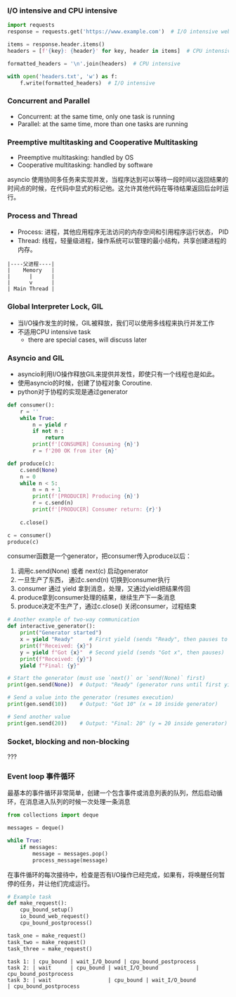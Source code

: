 
### I/O intensive and CPU intensive
```python
import requests
response = requests.get('https://www.example.com')  # I/O intensive web request

items = response.header.items()
headers = [f'{key}: {header}' for key, header in items]  # CPU intensive

formatted_headers = '\n'.join(headers)  # CPU intensive

with open('headers.txt', 'w') as f:
    f.write(formatted_headers)  # I/O intensive
```

### Concurrent and Parallel
- Concurrent: at the same time, only one task is running
- Parallel: at the same time, more than one tasks are running

### Preemptive multitasking and Cooperative Multitasking
- Preemptive multitasking: handled by OS
- Cooperative multitasking: handled by software

asyncio 使用协同多任务来实现并发，当程序达到可以等待一段时间以返回结果的时间点的时候，在代码中显式的标记他。这允许其他代码在等待结果返回后台时运行。

### Process and Thread
- Process: 进程，其他应用程序无法访问的内存空间和引用程序运行状态， PID
- Thread: 线程，轻量级进程，操作系统可以管理的最小结构，共享创建进程的内存。

```
|----父进程----|
|    Memory   |
|      |      |
|      v      |
| Main Thread |
```

### Global Interpreter Lock, GIL
- 当I/O操作发生的时候，GIL被释放，我们可以使用多线程来执行并发工作
- 不适用CPU intensive task
  - there are special cases, will discuss later

### Asyncio and GIL
- asyncio利用I/O操作释放GIL来提供并发性，即使只有一个线程也是如此。
- 使用asyncio的时候，创建了协程对象 Coroutine.
- python对于协程的实现是通过generator
```python
def consumer():
    r = ''
    while True:
        n = yield r
        if not n :
            return
        print(f'[CONSUMER] Consuming {n}')
        r = f'200 OK from iter {n}'

def produce(c):
    c.send(None)
    n = 0
    while n < 5:
        n = n + 1
        print(f'[PRODUCER] Producing {n}')
        r = c.send(n)
        print(f'[PRODUCER] Consumer return: {r}')
    
    c.close()

c = consumer()
produce(c)
```
consumer函数是一个generator，把consumer传入produce以后：
1. 调用c.send(None) 或者 next(c) 启动generator
2. 一旦生产了东西， 通过c.send(n) 切换到consumer执行
3. consumer 通过 yield 拿到消息，处理，又通过yield把结果传回
4.  produce拿到consumer处理的结果，继续生产下一条消息
5.  produce决定不生产了，通过c.close() 关闭consumer，过程结束

```python
# Another example of two-way communication
def interactive_generator():
    print("Generator started")
    x = yield "Ready"     # First yield (sends "Ready", then pauses to receive)
    print(f"Received: {x}")
    y = yield f"Got {x}"  # Second yield (sends "Got x", then pauses)
    print(f"Received: {y}")
    yield f"Final: {y}"

# Start the generator (must use `next()` or `send(None)` first)
print(gen.send(None))  # Output: "Ready" (generator runs until first yield)

# Send a value into the generator (resumes execution)
print(gen.send(10))    # Output: "Got 10" (x = 10 inside generator)

# Send another value
print(gen.send(20))    # Output: "Final: 20" (y = 20 inside generator)
```

### Socket, blocking and non-blocking
???

### Event loop 事件循环
最基本的事件循环非常简单，创建一个包含事件或消息列表的队列，然后启动循环，在消息进入队列的时候一次处理一条消息
```python
from collections import deque

messages = deque()

while True:
    if messages:
        message = messages.pop()
        process_message(message)
```
在事件循环的每次接待中，检查是否有I/O操作已经完成，如果有，将唤醒任何暂停的任务，并让他们完成运行。
```python
# Example task
def make_request():
    cpu_bound_setup()
    io_bound_web_request()
    cpu_bound_postprocess()

task_one = make_request()
task_two = make_request()
task_three = make_request()
```
```
task 1: | cpu_bound | wait_I/O_bound | cpu_bound_postprocess
task 2: | wait      | cpu_bound | wait_I/O_bound            | cpu_bound_postprocess
task 3: | wait                  | cpu_bound | wait_I/O_bound                        | cpu_bound_postprocess
```